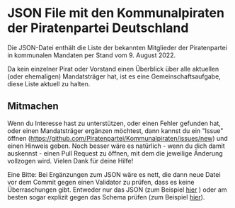 # JSON File mit den Kommunalpiraten der Piratenpartei Deutschland

Die JSON-Datei enthält die Liste der bekannten Mitglieder der Piratenpartei in kommunalen Mandaten per Stand vom 9. August 2022.

Da kein einzelner Pirat oder Vorstand einen Überblick über alle aktuellen (oder ehemaligen) Mandatsträger hat, ist es eine Gemeinschaftsaufgabe, diese Liste aktuell zu halten.

## Mitmachen
Wenn du Interesse hast zu unterstützen, oder einen Fehler gefunden hat, oder einen Mandatsträger ergänzen möchtest, dann kannst du ein "Issue" öffnen (https://github.com/Piratenpartei/Kommunalpiraten/issues/new) und einen Hinweis geben. Noch besser wäre es natürlich - wenn du dich damit auskennst - einen Pull Request zu öffnen, mit dem die jeweilige Änderung vollzogen wird. 
Vielen Dank für deine Hilfe!

Eine Bitte: 
Bei Ergänzungen zum JSON wäre es nett, die dann neue Datei vor dem Commit gegen einen Validator zu prüfen, dass es keine Überraschungen gibt. Entweder nur das JSON (zum Beispiel [hier](https://jsonformatter.curiousconcept.com/#) ) oder am besten sogar explizit gegen das Schema prüfen (zum Beispiel [hier](https://www.jsonschemavalidator.net)).